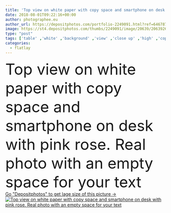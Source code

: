 ```yaml
---
title: 'Top view on white paper with copy space and smartphone on desk with pink rose. Real photo with an empty space for your text'
date: 2018-08-01T09:22:16+00:00
author: photographee.eu
author_url: https://depositphotos.com/portfolio-2249091.html?ref=64678756
image: https://st4.depositphotos.com/thumbs/2249091/image/20639/206392670/api_thumb_450.jpg?forcejpeg=true
type: "post"
tags: ['table' ,'white' ,'background' ,'view' ,'close up' ,'high' ,'copy' ,'paper' ,'space' ,'empty' ,'flowers' ,'cup' ,'coffee' ,'pink' ,'cookie' ,'office' ,'home' ,'phone' ,'work' ,'job' ,'desk' ,'notepad' ,'pencil' ,'notes' ,'top' ,'study' ,'angle' ,'rose' ,'area' ,'postcard' ,'workspace' ,'arrangement' ,'marble' ,'smartphone' ,'mockup' ,'top down' ,'remotely' ,'freelancer' ,'flatlay' ]
categories: 
  - flatlay
---
```

<div aling="center">
            <font size="60"> Top view on white paper with copy space and smartphone on desk with pink rose. Real photo with an empty space for your text</font>   
</div>
<div>
    <a href='https://st4.depositphotos.com/thumbs/2249091/image/20639/206392670/api_thumb_450.jpg?forcejpeg=true?ref=64678756' target=_blank > Go "Depositphotos" to get lage size of this picture ->
        <img href='https://st4.depositphotos.com/thumbs/2249091/image/20639/206392670/api_thumb_450.jpg?forcejpeg=true?ref=64678756' src='https://st4.depositphotos.com/2249091/20639/i/950/depositphotos_206392670-stock-photo-top-view-white-paper-copy.jpg?forcejpeg=true' alt='Top view on white paper with copy space and smartphone on desk with pink rose. Real photo with an empty space for your text' >
    </a>
</div>
